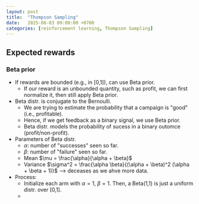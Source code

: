 ```yaml
---
layout: post
title:  "Thompson Sampling"
date:   2025-08-03 09:00:00 +0700
categories: [reinforcement learning, Thompson Sampling]
---
```


## Expected rewards
### Beta prior
- If rewards are bounded (e.g., in [0,1]), can use Beta prior.
  - If our reward is an unbounded quantity, such as profit, we can first normalize it, then still apply Beta prior.
- Beta distr. is conjugate to the Bernoulli.
  - We are trying to estimate the probability that a campaign is "good" (i.e., profitable).
  - Hence, if we get feedback as a binary signal, we use Beta prior.
  - Beta distr. models the probability of sucess in a binary outomce (profit/non-profit).
- Parameters of Beta distr.
  - $\alpha$: number of "successes" seen so far.
  - $\beta$: number of "failure" seen so far.
  - Mean $\mu = \frac{\alpha}{\alpha + \beta}$
  - Variance $\sigma^2 = \frac{\alpha \beta}{(\alpha + \beta)^2  (\alpha + \beta + 1)}$ --> deceases as we ahve more data.
- Process:
  - Initialize each arm with $\alpha=1$, $\beta=1$. Then, a Beta(1,1) is just a uniform distr. over [0,1].
  - 
